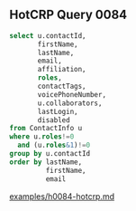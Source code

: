 
## HotCRP Query 0084
```sql
select u.contactId,
       firstName,
       lastName,
       email,
       affiliation,
       roles,
       contactTags,
       voicePhoneNumber,
       u.collaborators,
       lastLogin,
       disabled
from ContactInfo u
where u.roles!=0
  and (u.roles&1)!=0
group by u.contactId
order by lastName,
         firstName,
         email
```
[examples/h0084-hotcrp.md](/examples/h0084-hotcrp.md)